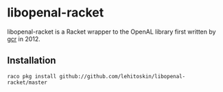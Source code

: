 libopenal-racket
================

libopenal-racket is a Racket wrapper to the OpenAL library first written by
[gcr](http://planet.racket-lang.org/display.ss?owner=gcr) in 2012.

## Installation
```raco pkg install github://github.com/lehitoskin/libopenal-racket/master```
